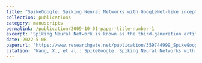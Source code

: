 ```yaml
---
title: "SpikeGoogle: Spiking Neural Networks with GoogLeNet‐like inception module"
collection: publications
category: manuscripts
permalink: /publication/2009-10-01-paper-title-number-1
excerpt: 'Spiking Neural Network is known as the third-generation artificial neral network whose development has great potential. With the help of Spike Layer Error Reassignment in Time for error back-propagation, this work presents a new network called SpikeGoogle, which is implemented with GoogLeNet-like inception module. In this inception module, different convolution kernels and max-pooling layer are included to capture deep features across diverse scales. Experiment results on small NMNIST dataset verify the results of the authors’ proposed SpikeGoogle, which outperforms the previous Spiking Convolutional Neural Network method by a large margin..'
date: 2022-5-08
paperurl: 'https://www.researchgate.net/publication/359744999_SpikeGoogle_Spiking_Neural_Networks_with_GoogLeNet-like_inception_module'
citation: 'Wang, X., et al.: SpikeGoogle: Spiking Neural Networks with GoogLeNet-like inception module. CAAI Trans. Intell. Technol. 7(3), 492–502 (2022). https://doi.org/10.1049/cit2.12082'
---
```


